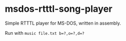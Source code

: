 # msdos-rtttl-song-player
Simple RTTTL player for MS-DOS, written in assembly.

Run with
`music file.txt b=?,o=?,d=?`
